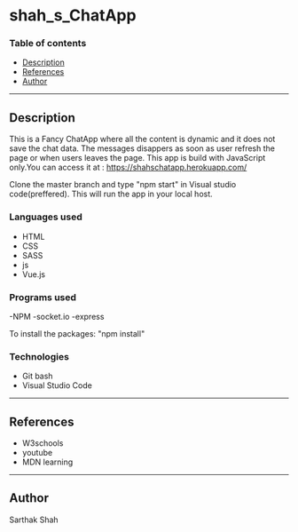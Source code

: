 # shah_s_ChatApp
### Table of contents

- [Description](#description)
- [References](#references)
- [Author](#author)

---

## Description

This is a Fancy ChatApp where all the content is dynamic and it does not save the chat data. The messages disappers as soon as user refresh the page or when users leaves the page. This app is build with JavaScript only.You can access it at : https://shahschatapp.herokuapp.com/

Clone the master branch and type "npm start" in Visual studio code(preffered). This will run the app in your local host.


### Languages used
- HTML
- CSS
- SASS
- js
- Vue.js

### Programs used
-NPM
-socket.io
-express

To install the packages: "npm install"

### Technologies 
- Git bash
- Visual Studio Code


---

## References
- W3schools
- youtube
- MDN learning

---

## Author

Sarthak Shah
